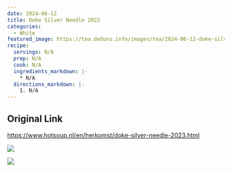 ```yaml
---
date: 2024-06-12
title: Doke Silver Needle 2023
categories:
  - White
featured_image: https://tea.dedunu.info/images/tea/2024-06-12-doke-silver-needle-1.jpeg
recipe:
  servings: N/A
  prep: N/A
  cook: N/A
  ingredients_markdown: |-
    * N/A
  directions_markdown: |-
    1. N/A
---
```


## Original Link

<https://www.hotsoup.nl/en/herkomst/doke-silver-needle-2023.html>

![](https://tea.dedunu.info/images/tea/2024-06-12-doke-silver-needle-2.jpeg)

![](https://tea.dedunu.info/images/tea/2024-06-12-doke-silver-needle-3.jpeg)
